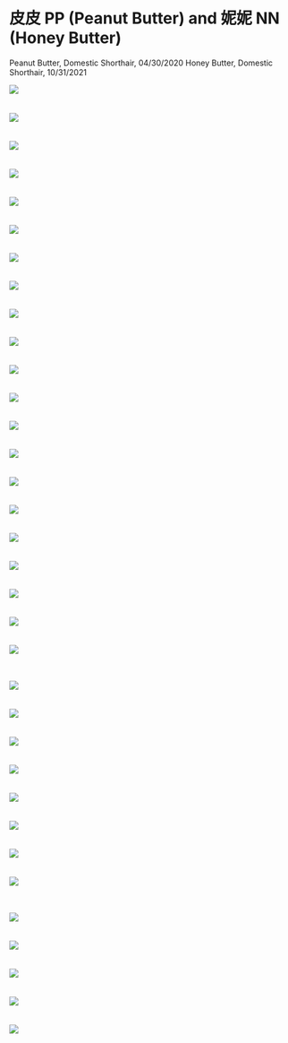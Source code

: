 # 皮皮 PP (Peanut Butter) and 妮妮 NN (Honey Butter)

Peanut Butter, Domestic Shorthair, 04/30/2020
Honey Butter, Domestic Shorthair, 10/31/2021

<!-- PP -->
<img src="/pp/20210321.jpg" align = "center"><br><br><br>
<img src="/pp/20210114.jpeg" align = "center"><br><br><br>
<img src="/pp/WechatIMG2401.jpeg" align = "center"><br><br><br>
<img src="/pp/WechatIMG2386.jpeg" align = "center"><br><br><br>
<img src="/pp/WechatIMG2390.jpeg" align = "center"><br><br><br>
<img src="/pp/WechatIMG2397.jpeg" align = "center"><br><br><br>
<img src="/pp/WechatIMG2382.jpeg" align = "center"><br><br><br>
<img src="/pp/WechatIMG2393.jpeg" align = "center"><br><br><br>
<img src="/pp/WechatIMG2394.jpeg" align = "center"><br><br><br>
<img src="/pp/WechatIMG2395.jpeg" align = "center"><br><br><br>
<img src="/pp/20221218lulu.jpeg" align = "center"><br><br><br>
<img src="/pp/20221218rainbow.jpeg" align = "center"><br><br><br>
<img src="/pp/20210215.jpeg" align = "center"><br><br><br>
<img src="/pp/20210314.jpg" align = "center"><br><br><br>
<img src="/pp/WechatIMG2402.jpeg" align = "center"><br><br><br>
<img src="/pp/WechatIMG2388.jpeg" align = "center"><br><br><br>
<img src="/pp/WechatIMG2389.jpeg" align = "center"><br><br><br>
<img src="/pp/WechatIMG2441.jpeg" align = "center"><br><br><br>
<img src="/pp/WechatIMG3198.jpeg" align = "center"><br><br><br>
<img src="/pp/WechatIMG3400.jpeg" align = "center"><br><br><br>
<img src="/pp/20230109.jpeg" align = "center"><br><br><br>



<!-- ## NN -->
<img src="/nn/20230109.jpeg" align = "center"><br><br><br>
<img src="/nn/20230107.jpeg" align = "center"><br><br><br>
<img src="/nn/20230108.jpeg" align = "center"><br><br><br>
<img src="/nn/20220206.jpeg" align = "center"><br><br><br>
<img src="/nn/20220208.jpeg" align = "center"><br><br><br>
<img src="/nn/WechatIMG3398.jpeg" align = "center"><br><br><br>
<img src="/nn/20221218nnn.jpeg" align = "center"><br><br><br>
<img src="/nn/20221218nnnn.jpeg" align = "center"><br><br><br>


<!-- ## PPNN -->
<img src="/ppnn/WechatIMG3395.jpeg" align = "center"><br><br><br>
<img src="/ppnn/WechatIMG3396.jpeg" align = "center"><br><br><br>
<img src="/ppnn/WechatIMG3397.jpeg" align = "center"><br><br><br>
<img src="/ppnn/WechatIMG3399.jpeg" align = "center"><br><br><br>
<img src="/ppnn/20221218ppnn.jpeg" align = "center"><br><br><br>







